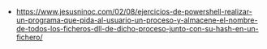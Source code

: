 * https://www.jesusninoc.com/02/08/ejercicios-de-powershell-realizar-un-programa-que-pida-al-usuario-un-proceso-y-almacene-el-nombre-de-todos-los-ficheros-dll-de-dicho-proceso-junto-con-su-hash-en-un-fichero/

